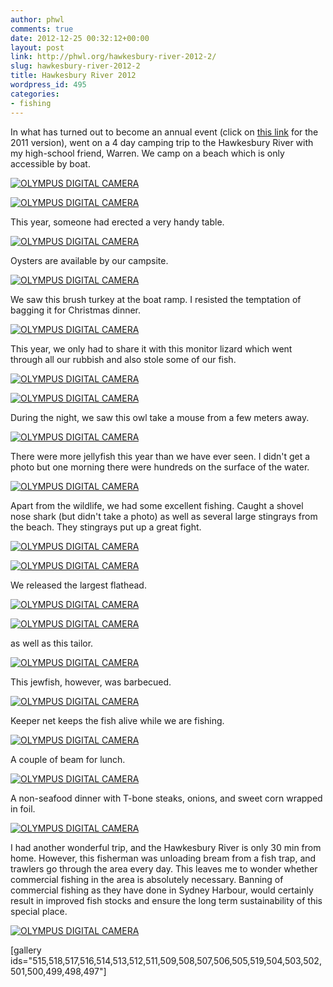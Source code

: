 ```yaml
---
author: phwl
comments: true
date: 2012-12-25 00:32:12+00:00
layout: post
link: http://phwl.org/hawkesbury-river-2012-2/
slug: hawkesbury-river-2012-2
title: Hawkesbury River 2012
wordpress_id: 495
categories:
- fishing
---
```


In what has turned out to become an annual event (click on [this link](http://www.phwl.org/hawkesbury-river-2011/) for the 2011 version), went on a 4 day camping trip to the Hawkesbury River with my high-school friend, Warren. We camp on a beach which is only accessible by boat.

[![OLYMPUS DIGITAL CAMERA](http://www.phwl.org/wp-content/uploads/2012/12/PC210130-1024x768.jpg)](http://www.phwl.org/hawkesbury-river-2012-2/olympus-digital-camera-22/)

<!-- more -->

[![OLYMPUS DIGITAL CAMERA](http://www.phwl.org/wp-content/uploads/2012/12/PC220143-1024x768.jpg)](http://www.phwl.org/hawkesbury-river-2012-2/olympus-digital-camera-24/)

This year, someone had erected a very handy table.

[![OLYMPUS DIGITAL CAMERA](http://www.phwl.org/wp-content/uploads/2012/12/PC220144-1024x768.jpg)](http://www.phwl.org/hawkesbury-river-2012-2/olympus-digital-camera-18/)

Oysters are available by our campsite.

[![OLYMPUS DIGITAL CAMERA](http://www.phwl.org/wp-content/uploads/2012/12/PC230232-1024x768.jpg)](http://www.phwl.org/hawkesbury-river-2012-2/olympus-digital-camera-4/)

We saw this brush turkey at the boat ramp. I resisted the temptation of bagging it for Christmas dinner.

[![OLYMPUS DIGITAL CAMERA](http://www.phwl.org/wp-content/uploads/2012/12/PC210115-1024x766.jpg)](http://www.phwl.org/hawkesbury-river-2012-2/olympus-digital-camera-21/)

This year, we only had to share it with this monitor lizard which went through all our rubbish and also stole some of our fish.

[![OLYMPUS DIGITAL CAMERA](http://www.phwl.org/wp-content/uploads/2012/12/PC230225-1024x768.jpg)](http://www.phwl.org/hawkesbury-river-2012-2/olympus-digital-camera-9/)

[![OLYMPUS DIGITAL CAMERA](http://www.phwl.org/wp-content/uploads/2012/12/PC230196-768x1024.jpg)](http://www.phwl.org/hawkesbury-river-2012-2/olympus-digital-camera-11/)

During the night, we saw this owl take a mouse from a few meters away.

[![OLYMPUS DIGITAL CAMERA](http://www.phwl.org/wp-content/uploads/2012/12/PC230260-1024x768.jpg)](http://www.phwl.org/hawkesbury-river-2012-2/olympus-digital-camera-7/)

There were more jellyfish this year than we have ever seen. I didn't get a photo but one morning there were hundreds on the surface of the water.

[![OLYMPUS DIGITAL CAMERA](http://www.phwl.org/wp-content/uploads/2012/12/PC220140-1024x768.jpg)](http://www.phwl.org/hawkesbury-river-2012-2/olympus-digital-camera-23/)

Apart from the wildlife, we had some excellent fishing. Caught a shovel nose shark (but didn't take a photo) as well as several large stingrays from the beach. They stingrays put up a great fight.

[![OLYMPUS DIGITAL CAMERA](http://www.phwl.org/wp-content/uploads/2012/12/PC220150-1024x768.jpg)](http://www.phwl.org/hawkesbury-river-2012-2/olympus-digital-camera-19/)

[![OLYMPUS DIGITAL CAMERA](http://www.phwl.org/wp-content/uploads/2012/12/PC220168-1024x768.jpg)](http://www.phwl.org/hawkesbury-river-2012-2/olympus-digital-camera-15/)

We released the largest flathead.

[![OLYMPUS DIGITAL CAMERA](http://www.phwl.org/wp-content/uploads/2012/12/PC230176-1024x768.jpg)](http://www.phwl.org/hawkesbury-river-2012-2/olympus-digital-camera-17/)

[![OLYMPUS DIGITAL CAMERA](http://www.phwl.org/wp-content/uploads/2012/12/PC230186-1024x768.jpg)](http://www.phwl.org/hawkesbury-river-2012-2/olympus-digital-camera-12/)

as well as this tailor.

[![OLYMPUS DIGITAL CAMERA](http://www.phwl.org/wp-content/uploads/2012/12/PC230254-1024x768.jpg)](http://www.phwl.org/hawkesbury-river-2012-2/olympus-digital-camera-5/)

This jewfish, however, was barbecued.

[![OLYMPUS DIGITAL CAMERA](http://www.phwl.org/wp-content/uploads/2012/12/PC230258-1024x768.jpg)](http://www.phwl.org/hawkesbury-river-2012-2/olympus-digital-camera-6/)

Keeper net keeps the fish alive while we are fishing.

[![OLYMPUS DIGITAL CAMERA](http://www.phwl.org/wp-content/uploads/2012/12/PC230172-1024x768.jpg)](http://www.phwl.org/hawkesbury-river-2012-2/olympus-digital-camera-16/)

A couple of beam for lunch.

[![OLYMPUS DIGITAL CAMERA](http://www.phwl.org/wp-content/uploads/2012/12/PC230201-1024x768.jpg)](http://www.phwl.org/hawkesbury-river-2012-2/olympus-digital-camera-10/)

A non-seafood dinner with T-bone steaks, onions, and sweet corn wrapped in foil.

[![OLYMPUS DIGITAL CAMERA](http://www.phwl.org/wp-content/uploads/2012/12/PC220153-1024x768.jpg)](http://www.phwl.org/hawkesbury-river-2012-2/olympus-digital-camera-20/)

I had another wonderful trip, and the Hawkesbury River is only 30 min from home. However, this fisherman was unloading bream from a fish trap, and trawlers go through the area every day. This leaves me to wonder whether commercial fishing in the area is absolutely necessary. Banning of commercial fishing as they have done in Sydney Harbour, would certainly result in improved fish stocks and ensure the long term sustainability of this special place.

[![OLYMPUS DIGITAL CAMERA](http://www.phwl.org/wp-content/uploads/2012/12/PC230189-1024x768.jpg)](http://www.phwl.org/hawkesbury-river-2012-2/olympus-digital-camera-13/)



[gallery ids="515,518,517,516,514,513,512,511,509,508,507,506,505,519,504,503,502,501,500,499,498,497"]






